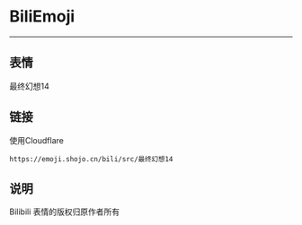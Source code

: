 # BiliEmoji
---
## 表情
最终幻想14
## 链接
使用Cloudflare
```
https://emoji.shojo.cn/bili/src/最终幻想14
```
## 说明
Bilibili 表情的版权归原作者所有
